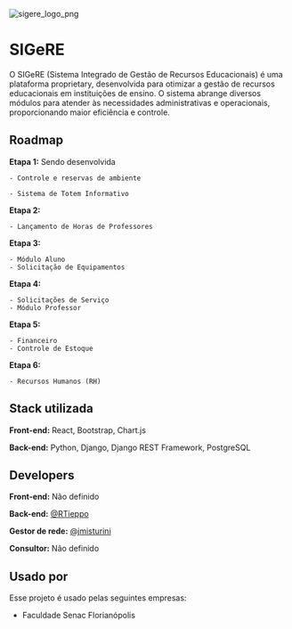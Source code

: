 
![sigere_logo_png](https://github.com/user-attachments/assets/3e3fdbf8-eb54-4b2d-874e-431c59a83db2)


# SIGeRE

O SIGeRE (Sistema Integrado de Gestão de Recursos Educacionais) é uma plataforma proprietary, desenvolvida para otimizar a gestão de recursos educacionais em instituições de ensino. O sistema abrange diversos módulos para atender às necessidades administrativas e operacionais, proporcionando maior eficiência e controle.


## Roadmap

**Etapa 1:** Sendo desenvolvida

    - Controle e reservas de ambiente

    - Sistema de Totem Informativo

**Etapa 2:**

    - Lançamento de Horas de Professores

**Etapa 3:**
    
    - Módulo Aluno
    - Solicitação de Equipamentos

**Etapa 4:**
    
    - Solicitações de Serviço
    - Módulo Professor
    
**Etapa 5:**
    
    - Financeiro
    - Controle de Estoque
    
**Etapa 6:**
    
    - Recursos Humanos (RH)

## Stack utilizada

**Front-end:** React, Bootstrap, Chart.js

**Back-end:** Python, Django, Django REST Framework, PostgreSQL

## Developers

**Front-end:** Não definido

**Back-end:** [@RTieppo](https://www.github.com/RTieppo)

**Gestor de rede:** [@jmisturini](https://www.github.com/jmisturini)

**Consultor:** Não definido


## Usado por

Esse projeto é usado pelas seguintes empresas:

- Faculdade Senac Florianópolis 

